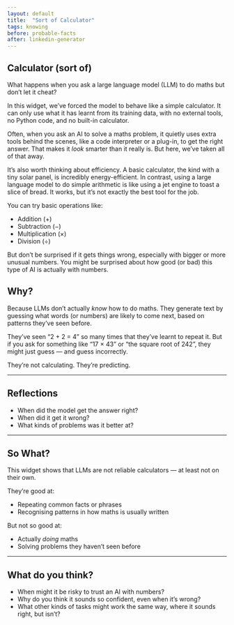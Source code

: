 ```yaml
---
layout: default
title:  "Sort of Calculator"
tags: knowing
before: probable-facts
after: linkedin-generator
---
```


## Calculator (sort of)

What happens when you ask a large language model (LLM) to do maths but don’t let it cheat?

In this widget, we’ve forced the model to behave like a simple calculator. It can only use what it has learnt from its training data, with no external tools, no Python code, and no built-in calculator.

Often, when you ask an AI to solve a maths problem, it quietly uses extra tools behind the scenes, like a code interpreter or a plug-in, to get the right answer. That makes it *look* smarter than it really is. But here, we’ve taken all of that away.

It’s also worth thinking about efficiency. A basic calculator, the kind with a tiny solar panel, is incredibly energy-efficient. In contrast, using a large language model to do simple arithmetic is like using a jet engine to toast a slice of bread. It works, but it’s not exactly the best tool for the job.


You can try basic operations like:
- Addition (+)
- Subtraction (−)
- Multiplication (×)
- Division (÷)

But don’t be surprised if it gets things wrong, especially with bigger or more unusual numbers. You might be surprised about how good (or bad) this type of AI is actually with numbers. 

<script
	type="module"
	src="https://gradio.s3-us-west-2.amazonaws.com/5.23.3/gradio.js"
></script>

<gradio-app src="https://willsh1997-llm-calculator.hf.space"></gradio-app>

## Why?

Because LLMs don’t actually *know* how to do maths. They generate text by guessing what words (or numbers) are likely to come next, based on patterns they’ve seen before.

They’ve seen “2 + 2 = 4” so many times that they’ve learnt to repeat it. But if you ask for something like “17 × 43” or “the square root of 242”, they might just guess — and guess incorrectly.

They’re not calculating. They’re predicting.

---

## Reflections
- When did the model get the answer right?
- When did it get it wrong?
- What kinds of problems was it better at?

---

## So What?

This widget shows that LLMs are not reliable calculators — at least not on their own.

They’re good at:
- Repeating common facts or phrases
- Recognising patterns in how maths is usually written

But not so good at:
- Actually *doing* maths
- Solving problems they haven’t seen before

---

## What do you think?
- When might it be risky to trust an AI with numbers?
- Why do you think it sounds so confident, even when it’s wrong?
- What other kinds of tasks might work the same way, where it sounds right, but isn’t?
